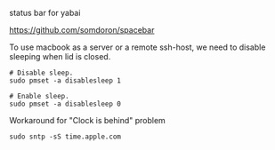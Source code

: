 
status bar for yabai

https://github.com/somdoron/spacebar

To use macbook as a server or a remote ssh-host, we need to disable sleeping
when lid is closed.

```
# Disable sleep.
sudo pmset -a disablesleep 1

# Enable sleep.
sudo pmset -a disablesleep 0
```

Workaround for "Clock is behind" problem

```
sudo sntp -sS time.apple.com
```

